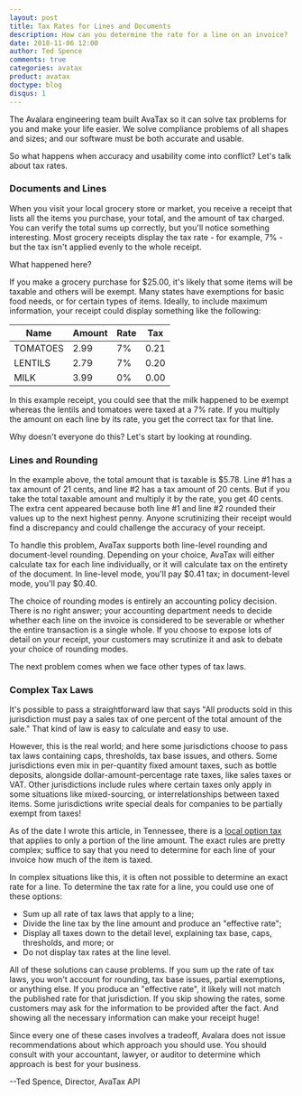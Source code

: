 ```yaml
---
layout: post
title: Tax Rates for Lines and Documents
description: How can you determine the rate for a line on an invoice?
date: 2018-11-06 12:00
author: Ted Spence
comments: true
categories: avatax
product: avatax
doctype: blog
disqus: 1
---
```


The Avalara engineering team built AvaTax so it can solve tax problems for you and make your life easier.  We solve compliance problems of all shapes and sizes; and our software must be both accurate and usable.

So what happens when accuracy and usability come into conflict?  Let's talk about tax rates.

<h3>Documents and Lines</h3>

When you visit your local grocery store or market, you receive a receipt that lists all the items you purchase, your total, and the amount of tax charged.  You can verify the total sums up correctly, but you'll notice something interesting.  Most grocery receipts display the tax rate - for example, 7% - but the tax isn't applied evenly to the whole receipt.

What happened here?

If you make a grocery purchase for $25.00, it's likely that some items will be taxable and others will be exempt.  Many states have exemptions for basic food needs, or for certain types of items.  Ideally, to include maximum information, your receipt could display something like the following:

|Name|Amount|Rate|Tax|
|---|---|---|---|
|TOMATOES|2.99|7%|0.21|
|LENTILS|2.79|7%|0.20|
|MILK|3.99|0%|0.00|

In this example receipt, you could see that the milk happened to be exempt whereas the lentils and tomatoes were taxed at a 7% rate.  If you multiply the amount on each line by its rate, you get the correct tax for that line.

Why doesn't everyone do this?  Let's start by looking at rounding.

<h3>Lines and Rounding</h3>

In the example above, the total amount that is taxable is $5.78.  Line #1 has a tax amount of 21 cents, and line #2 has a tax amount of 20 cents.  But if you take the total taxable amount and multiply it by the rate, you get 40 cents.  The extra cent appeared because both line #1 and line #2 rounded their values up to the next highest penny.  Anyone scrutinizing their receipt would find a discrepancy and could challenge the accuracy of your receipt.

To handle this problem, AvaTax supports both line-level rounding and document-level rounding.  Depending on your choice, AvaTax will either calculate tax for each line individually, or it will calculate tax on the entirety of the document.  In line-level mode, you'll pay $0.41 tax; in document-level mode, you'll pay $0.40.

The choice of rounding modes is entirely an accounting policy decision.  There is no right answer; your accounting department needs to decide whether each line on the invoice is considered to be severable or whether the entire transaction is a single whole.  If you choose to expose lots of detail on your receipt, your customers may scrutinize it and ask to debate your choice of rounding modes.

The next problem comes when we face other types of tax laws.

<h3>Complex Tax Laws</h3>

It's possible to pass a straightforward law that says "All products sold in this jurisdiction must pay a sales tax of one percent of the total amount of the sale."  That kind of law is easy to calculate and easy to use.

However, this is the real world; and here some jurisdictions choose to pass tax laws containing caps, thresholds, tax base issues, and others.  Some jurisdictions even mix in per-quantity fixed amount taxes, such as bottle deposits, alongside dollar-amount-percentage rate taxes, like sales taxes or VAT.  Other jurisdictions include rules where certain taxes only apply in some situations like mixed-sourcing, or interrelationships between taxed items.  Some jurisdictions write special deals for companies to be partially exempt from taxes!

As of the date I wrote this article, in Tennessee, there is a [local option tax](https://www.tn.gov/revenue/taxes/sales-and-use-tax/single-article.html) that applies to only a portion of the line amount.  The exact rules are pretty complex; suffice to say that you need to determine for each line of your invoice how much of the item is taxed.

In complex situations like this, it is often not possible to determine an exact rate for a line.  To determine the tax rate for a line, you could use one of these options:

<ul class="normal">
  <li>Sum up all rate of tax laws that apply to a line;</li>
  <li>Divide the line tax by the line amount and produce an "effective rate";</li>
  <li>Display all taxes down to the detail level, explaining tax base, caps, thresholds, and more; or</li>
  <li>Do not display tax rates at the line level.</li>
</ul>

All of these solutions can cause problems.  If you sum up the rate of tax laws, you won't account for rounding, tax base issues, partial exemptions, or anything else.  If you produce an "effective rate", it likely will not match the published rate for that jurisdiction.  If you skip showing the rates, some customers may ask for the information to be provided after the fact.  And showing all the necessary information can make your receipt huge!

Since every one of these cases involves a tradeoff, Avalara does not issue recommendations about which approach you should use.  You should consult with your accountant, lawyer, or auditor to determine which approach is best for your business.

--Ted Spence, Director, AvaTax API
